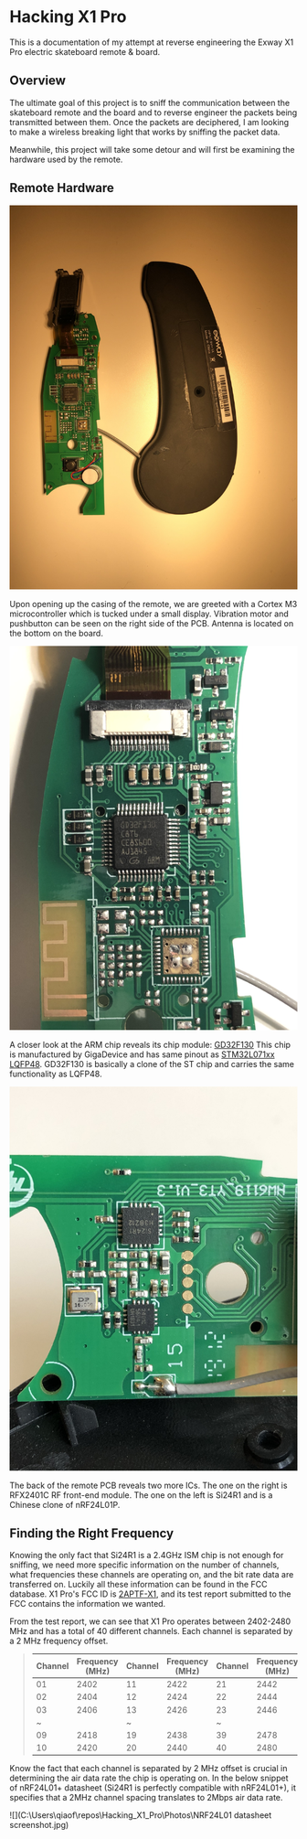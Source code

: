 # Hacking X1 Pro
This is a documentation of my attempt at reverse engineering the Exway X1 Pro electric skateboard remote &amp; board.

## Overview

The ultimate goal of this project is to sniff the communication between the skateboard remote and the board and to reverse engineer the packets being transmitted between them. Once the packets are deciphered, I am looking to make a wireless breaking light that works by sniffing the packet data.

Meanwhile, this project will take some detour and will first be examining the hardware used by the remote.

## Remote Hardware

![IMG_4455](\Photos\IMG_4455.jpg)

Upon opening up the casing of the remote, we are greeted with a Cortex M3 microcontroller which is tucked under a small display. Vibration motor and pushbutton can be seen on the right side of the PCB. Antenna is located on the bottom on the board.

![IMG_4456](Photos\IMG_4456.jpg)

A closer look at the ARM chip reveals its chip module: [GD32F130](http://gd32mcu.21ic.com/data/documents/shujushouce/GD32F130xx_Datasheet_Rev3.1.pdf) This chip is manufactured by GigaDevice and has same pinout as [STM32L071xx LQFP48](https://www.st.com/resource/en/datasheet/stm32l071cz.pdf). GD32F130 is basically a clone of the ST chip and carries the same functionality as LQFP48.

![IMG_4458](Photos\IMG_4458.jpg)

The back of the remote PCB reveals two more ICs. The one on the right is RFX2401C RF front-end module. The one on the left is Si24R1 and is a Chinese clone of nRF24L01P.



## Finding the Right Frequency

Knowing the only fact that Si24R1 is a 2.4GHz ISM chip is not enough for sniffing, we need more specific information on the number of channels, what frequencies these channels are operating on, and the bit rate data are transferred on. Luckily all these information can be found in the FCC database. X1 Pro's FCC ID is [2APTF-X1](https://fccid.io/2APTF-X1), and its test report submitted to the FCC contains the information we wanted.

From the test report, we can see that X1 Pro operates between 2402-2480 MHz and has a total of 40 different channels. Each channel is separated by a 2 MHz frequency offset.

> | Channel | Frequency (MHz) | Channel | Frequency (MHz) | Channel | Frequency (MHz) |
> | ------- | --------------- | ------- | --------------- | ------- | --------------- |
> | 01      | 2402            | 11      | 2422            | 21      | 2442            |
> | 02      | 2404            | 12      | 2424            | 22      | 2444            |
> | 03      | 2406            | 13      | 2426            | 23      | 2446            |
> | ~       |                 | ~       |                 | ~       |                 |
> | 09      | 2418            | 19      | 2438            | 39      | 2478            |
> | 10      | 2420            | 20      | 2440            | 40      | 2480            |

Know the fact that each channel is separated by 2 MHz offset is crucial in determining the air data rate the chip is operating on. In the below snippet of nRF24L01+ datasheet (Si24R1 is perfectly compatible with nRF24L01+), it specifies that a 2MHz channel spacing translates to 2Mbps air data rate.

![](C:\Users\qiaof\repos\Hacking_X1_Pro\Photos\NRF24L01 datasheet screenshot.jpg)